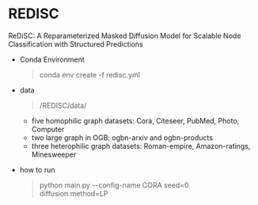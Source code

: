 # REDISC
ReDiSC: A Reparameterized Masked Diffusion Model for Scalable Node Classification with Structured Predictions



* Conda Environment

  > conda env create -f redisc.yml



* data

  > /REDISC/data/

  * five homophilic graph datasets: Cora, Citeseer, PubMed, Photo, Computer
  * two large graph in OGB: ogbn-arxiv and ogbn-products
  * three heterophilic graph datasets: Roman-empire, Amazon-ratings, Minesweeper



* how to run

  > python main.py --config-name CORA seed=0 diffusion.method=LP

  
